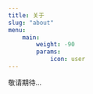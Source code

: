 ```yaml
---
title: 关于
slug: "about"
menu:
    main: 
        weight: -90
        params:
            icon: user
---
```


敬请期待...